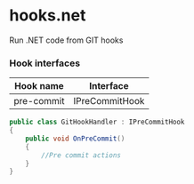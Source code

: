 # hooks.net
Run .NET code from GIT hooks

### Hook interfaces

| Hook name | Interface |
| --------- | ---------------------- |
| pre-commit| IPreCommitHook		 |

```csharp
public class GitHookHandler : IPreCommitHook
{
    public void OnPreCommit()
    {
        //Pre commit actions
    }
}
```
